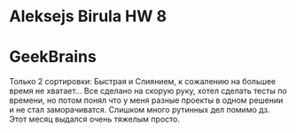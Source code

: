 # Aleksejs Birula HW 8
# GeekBrains

Только 2 сортировки: Быстрая и Слиянием, к сожалению на большее время не хватает...
Все сделано на скорую руку, хотел сделать тесты по времени, но потом понял что у меня разные проекты в одном решении и не стал заморачиватся. Слишком много рутинных дел помимо дз. Этот месяц выдался очень тяжелым просто.
